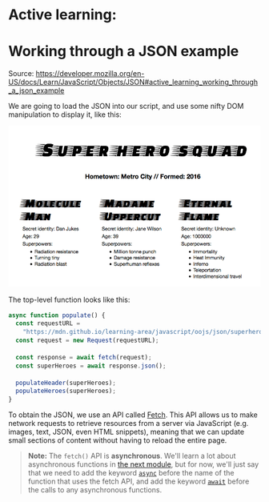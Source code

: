 # Active learning: 

# Working through a JSON example

Source: https://developer.mozilla.org/en-US/docs/Learn/JavaScript/Objects/JSON#active_learning_working_through_a_json_example 

We are going to load the JSON into our script, and use some nifty DOM manipulation to display it, like this:

![](json-superheroes.png)

The top-level function looks like this:

```js
async function populate() {
  const requestURL =
    "https://mdn.github.io/learning-area/javascript/oojs/json/superheroes.json";
  const request = new Request(requestURL);

  const response = await fetch(request);
  const superHeroes = await response.json();

  populateHeader(superHeroes);
  populateHeroes(superHeroes);
}
```

To obtain the JSON, we use an API called [Fetch](https://developer.mozilla.org/en-US/docs/Web/API/Fetch_API). This API allows us to make network requests to retrieve resources from a server via JavaScript (e.g. images, text, JSON, even HTML snippets), meaning that we can update small sections of content without having to reload the entire page.



> **Note:** The `fetch()` API is **asynchronous**. We'll learn a lot about asynchronous functions in [the next module](https://developer.mozilla.org/en-US/docs/Learn/JavaScript/Asynchronous), but for now, we'll just say that we need to add the keyword [`async`](https://developer.mozilla.org/en-US/docs/Web/JavaScript/Reference/Statements/async_function) before the name of the function that uses the fetch API, and add the keyword [`await`](https://developer.mozilla.org/en-US/docs/Web/JavaScript/Reference/Operators/await) before the calls to any asynchronous functions.



